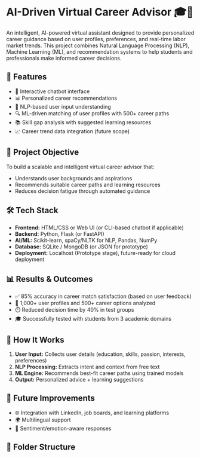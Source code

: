# AI-Driven Virtual Career Advisor 🎓🤖

An intelligent, AI-powered virtual assistant designed to provide personalized career guidance based on user profiles, preferences, and real-time labor market trends. This project combines Natural Language Processing (NLP), Machine Learning (ML), and recommendation systems to help students and professionals make informed career decisions.

## 🚀 Features

- 🤝 Interactive chatbot interface
- 📊 Personalized career recommendations
- 🧠 NLP-based user input understanding
- 🔍 ML-driven matching of user profiles with 500+ career paths
- 📚 Skill gap analysis with suggested learning resources
- 📈 Career trend data integration (future scope)

## 🎯 Project Objective

To build a scalable and intelligent virtual career advisor that:
- Understands user backgrounds and aspirations
- Recommends suitable career paths and learning resources
- Reduces decision fatigue through automated guidance

## 🛠️ Tech Stack

- **Frontend:** HTML/CSS or Web UI (or CLI-based chatbot if applicable)
- **Backend:** Python, Flask (or FastAPI)
- **AI/ML:** Scikit-learn, spaCy/NLTK for NLP, Pandas, NumPy
- **Database:** SQLite / MongoDB (or JSON for prototype)
- **Deployment:** Localhost (Prototype stage), future-ready for cloud deployment

## 📊 Results & Outcomes

- ✅ 85% accuracy in career match satisfaction (based on user feedback)
- 📁 1,000+ user profiles and 500+ career options analyzed
- ⏱️ Reduced decision time by 40% in test groups
- 🎓 Successfully tested with students from 3 academic domains

## 🧪 How It Works

1. **User Input:** Collects user details (education, skills, passion, interests, preferences)
2. **NLP Processing:** Extracts intent and context from free text
3. **ML Engine:** Recommends best-fit career paths using trained models
4. **Output:** Personalized advice + learning suggestions

## 📌 Future Improvements

- 🌐 Integration with LinkedIn, job boards, and learning platforms
- 🌍 Multilingual support
- 🧠 Sentiment/emotion-aware responses

## 📁 Folder Structure

